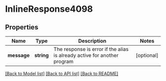 # InlineResponse4098

## Properties
Name | Type | Description | Notes
------------ | ------------- | ------------- | -------------
**message** | **string** | The response is error if the alias is already active for another program | [optional] 

[[Back to Model list]](../README.md#documentation-for-models) [[Back to API list]](../README.md#documentation-for-api-endpoints) [[Back to README]](../README.md)

